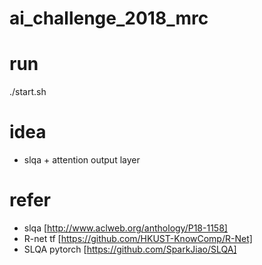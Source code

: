 # ai_challenge_2018_mrc

# run
./start.sh

# idea

- slqa + attention output layer

# refer

- slqa [http://www.aclweb.org/anthology/P18-1158]
- R-net tf [https://github.com/HKUST-KnowComp/R-Net] 
- SLQA pytorch [https://github.com/SparkJiao/SLQA]
